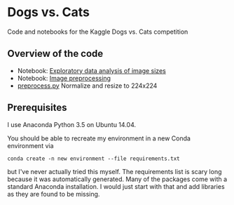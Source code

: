 # Dogs vs. Cats
Code and notebooks for the Kaggle Dogs vs. Cats competition

## Overview of the code
  * Notebook: [Exploratory data analysis of image sizes](https://github.com/gauss256/dogs-vs-cats/blob/master/EDA%20of%20Image%20Sizes.ipynb)
  * Notebook: [Image preprocessing](https://github.com/gauss256/dogs-vs-cats/blob/master/Image%20Preprocessing.ipynb)
  * [preprocess.py](https://github.com/gauss256/dogs-vs-cats/blob/master/preprocess.py) Normalize and resize to 224x224

## Prerequisites
I use Anaconda Python 3.5 on Ubuntu 14.04.
  
You should be able to recreate my environment in a new Conda environment via

```conda create -n new environment --file requirements.txt```

but I've never actually tried this myself. The requirements list is scary long because it was automatically generated. Many of the packages come with a standard Anaconda installation. I would just start with that and add libraries as they are found to be missing.
